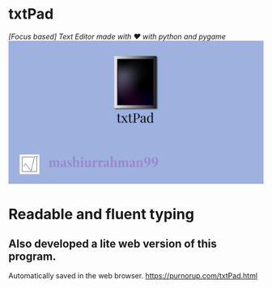# txtPad
*[Focus based] Text Editor made with ❤ with python and pygame*
![](https://github.com/01one/txtPad/blob/main/presentation/logo.png)

# Readable and fluent typing

## Also developed a lite web version of this program.
Automatically saved in the web browser.
https://purnorup.com/txtPad.html
